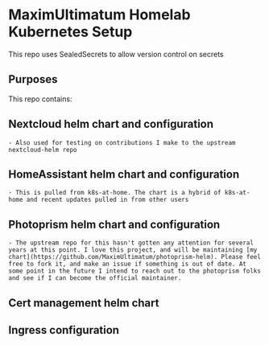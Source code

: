 # MaximUltimatum Homelab Kubernetes Setup

This repo uses SealedSecrets to allow version control on secrets

## Purposes
This repo contains:
## Nextcloud helm chart and configuration
    - Also used for testing on contributions I make to the upstream nextcloud-helm repo
## HomeAssistant helm chart and configuration
    - This is pulled from k8s-at-home. The chart is a hybrid of k8s-at-home and recent updates pulled in from other users
## Photoprism helm chart and configuration
    - The upstream repo for this hasn't gotten any attention for several years at this point. I love this project, and will be maintaining [my chart](https://github.com/MaximUltimatum/photoprism-helm). Please feel free to fork it, and make an issue if something is out of date. At some point in the future I intend to reach out to the photoprism folks and see if I can become the official maintainer.
## Cert management helm chart
## Ingress configuration
